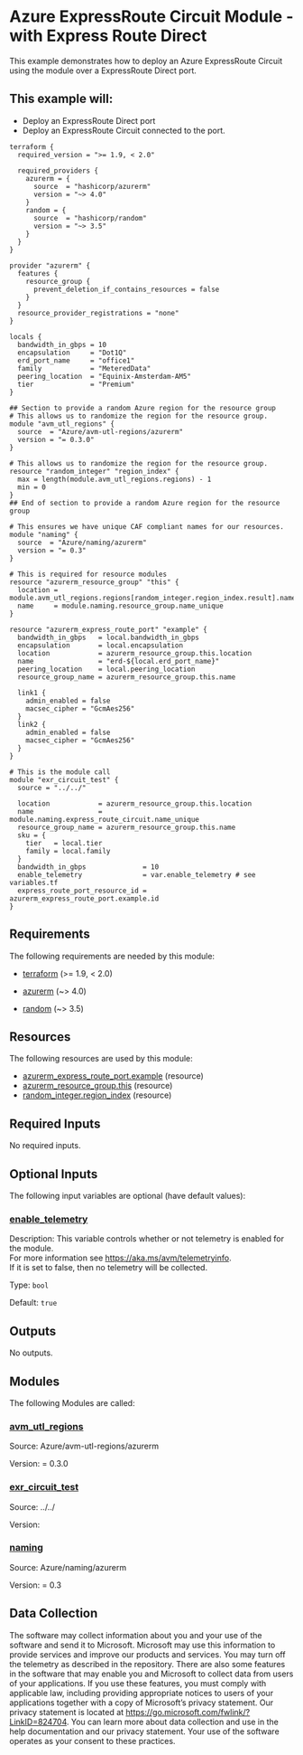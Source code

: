 <!-- BEGIN_TF_DOCS -->
# Azure ExpressRoute Circuit Module - with Express Route Direct

This example demonstrates how to deploy an Azure ExpressRoute Circuit using the module over a ExpressRoute Direct port.

## This example will:
 - Deploy an ExpressRoute Direct port
 - Deploy an ExpressRoute Circuit connected to the port.

```hcl
terraform {
  required_version = ">= 1.9, < 2.0"

  required_providers {
    azurerm = {
      source  = "hashicorp/azurerm"
      version = "~> 4.0"
    }
    random = {
      source  = "hashicorp/random"
      version = "~> 3.5"
    }
  }
}

provider "azurerm" {
  features {
    resource_group {
      prevent_deletion_if_contains_resources = false
    }
  }
  resource_provider_registrations = "none"
}

locals {
  bandwidth_in_gbps = 10
  encapsulation     = "Dot1Q"
  erd_port_name     = "office1"
  family            = "MeteredData"
  peering_location  = "Equinix-Amsterdam-AM5"
  tier              = "Premium"
}

## Section to provide a random Azure region for the resource group
# This allows us to randomize the region for the resource group.
module "avm_utl_regions" {
  source  = "Azure/avm-utl-regions/azurerm"
  version = "= 0.3.0"
}

# This allows us to randomize the region for the resource group.
resource "random_integer" "region_index" {
  max = length(module.avm_utl_regions.regions) - 1
  min = 0
}
## End of section to provide a random Azure region for the resource group

# This ensures we have unique CAF compliant names for our resources.
module "naming" {
  source  = "Azure/naming/azurerm"
  version = "= 0.3"
}

# This is required for resource modules
resource "azurerm_resource_group" "this" {
  location = module.avm_utl_regions.regions[random_integer.region_index.result].name
  name     = module.naming.resource_group.name_unique
}

resource "azurerm_express_route_port" "example" {
  bandwidth_in_gbps   = local.bandwidth_in_gbps
  encapsulation       = local.encapsulation
  location            = azurerm_resource_group.this.location
  name                = "erd-${local.erd_port_name}"
  peering_location    = local.peering_location
  resource_group_name = azurerm_resource_group.this.name

  link1 {
    admin_enabled = false
    macsec_cipher = "GcmAes256"
  }
  link2 {
    admin_enabled = false
    macsec_cipher = "GcmAes256"
  }
}

# This is the module call
module "exr_circuit_test" {
  source = "../../"

  location            = azurerm_resource_group.this.location
  name                = module.naming.express_route_circuit.name_unique
  resource_group_name = azurerm_resource_group.this.name
  sku = {
    tier   = local.tier
    family = local.family
  }
  bandwidth_in_gbps              = 10
  enable_telemetry               = var.enable_telemetry # see variables.tf
  express_route_port_resource_id = azurerm_express_route_port.example.id
}
```

<!-- markdownlint-disable MD033 -->
## Requirements

The following requirements are needed by this module:

- <a name="requirement_terraform"></a> [terraform](#requirement\_terraform) (>= 1.9, < 2.0)

- <a name="requirement_azurerm"></a> [azurerm](#requirement\_azurerm) (~> 4.0)

- <a name="requirement_random"></a> [random](#requirement\_random) (~> 3.5)

## Resources

The following resources are used by this module:

- [azurerm_express_route_port.example](https://registry.terraform.io/providers/hashicorp/azurerm/latest/docs/resources/express_route_port) (resource)
- [azurerm_resource_group.this](https://registry.terraform.io/providers/hashicorp/azurerm/latest/docs/resources/resource_group) (resource)
- [random_integer.region_index](https://registry.terraform.io/providers/hashicorp/random/latest/docs/resources/integer) (resource)

<!-- markdownlint-disable MD013 -->
## Required Inputs

No required inputs.

## Optional Inputs

The following input variables are optional (have default values):

### <a name="input_enable_telemetry"></a> [enable\_telemetry](#input\_enable\_telemetry)

Description: This variable controls whether or not telemetry is enabled for the module.  
For more information see <https://aka.ms/avm/telemetryinfo>.  
If it is set to false, then no telemetry will be collected.

Type: `bool`

Default: `true`

## Outputs

No outputs.

## Modules

The following Modules are called:

### <a name="module_avm_utl_regions"></a> [avm\_utl\_regions](#module\_avm\_utl\_regions)

Source: Azure/avm-utl-regions/azurerm

Version: = 0.3.0

### <a name="module_exr_circuit_test"></a> [exr\_circuit\_test](#module\_exr\_circuit\_test)

Source: ../../

Version:

### <a name="module_naming"></a> [naming](#module\_naming)

Source: Azure/naming/azurerm

Version: = 0.3

<!-- markdownlint-disable-next-line MD041 -->
## Data Collection

The software may collect information about you and your use of the software and send it to Microsoft. Microsoft may use this information to provide services and improve our products and services. You may turn off the telemetry as described in the repository. There are also some features in the software that may enable you and Microsoft to collect data from users of your applications. If you use these features, you must comply with applicable law, including providing appropriate notices to users of your applications together with a copy of Microsoft’s privacy statement. Our privacy statement is located at <https://go.microsoft.com/fwlink/?LinkID=824704>. You can learn more about data collection and use in the help documentation and our privacy statement. Your use of the software operates as your consent to these practices.
<!-- END_TF_DOCS -->